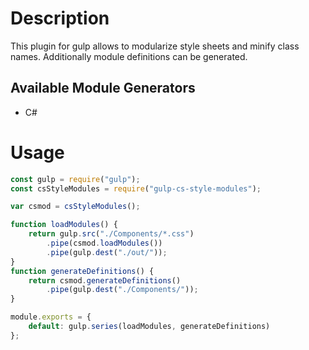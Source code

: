 # Description

This plugin for gulp allows to modularize style sheets and minify class names.
Additionally module definitions can be generated.

## Available Module Generators
- C#

# Usage
```JavaScript
const gulp = require("gulp");
const csStyleModules = require("gulp-cs-style-modules");

var csmod = csStyleModules();

function loadModules() {
    return gulp.src("./Components/*.css")
        .pipe(csmod.loadModules())
        .pipe(gulp.dest("./out/"));
}
function generateDefinitions() {
    return csmod.generateDefinitions()
        .pipe(gulp.dest("./Components/"));
}

module.exports = {
    default: gulp.series(loadModules, generateDefinitions)
};
```